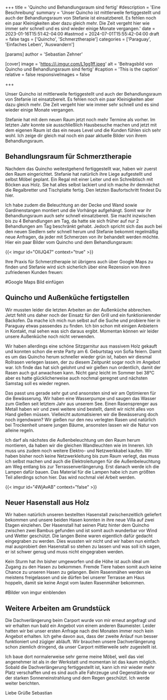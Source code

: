 +++
title = 'Quincho und Behandlungsraum sind fertig'
#description = 'Eine Beschreibung'
summary = 'Unser Quincho ist mittlerweile fertiggestellt und auch der Behandlungsraum von Stefanie ist einsatzbereit. Es fehlen noch ein paar Kleinigkeiten aber dazu gleich mehr. Die Zeit vergeht hier wie immer sehr schnell und es sind wieder einige Monate vergangen.'
date = 2023-01-16T15:51:42-04:00
#lastmod = 2024-07-01T15:55:42-04:00
draft = false
tags = ['Quincho', 'Schmerztherapie']
categories = ['Paraguay', 'Einfaches Leben', 'Auswandern']

[params]
    author = 'Sebastian Zehner'

[cover]
    image = 'https://i.imgur.com/L1gg1ff.jpeg'
    alt = 'Beitragsbild von Quincho und Behandlungsraum sind fertig'
    #caption = 'This is the caption'
    relative = false
    responsiveImages = false

+++

Unser Quincho ist mittlerweile fertiggestellt und auch der Behandlungsraum von Stefanie ist einsatzbereit. Es fehlen noch ein paar Kleinigkeiten aber dazu gleich mehr. Die Zeit vergeht hier wie immer sehr schnell und es sind wieder einige Monate vergangen.

Stefanie hat mit dem neuen Raum jetzt noch mehr Termine als vorher. Im letzten Jahr konnte sie ausschließlich Hausbesuche machen und jetzt mit dem eigenen Raum ist das ein neues Level und die Kunden fühlen sich sehr wohl. Ich zeige dir gleich mal noch ein paar aktuelle Bilder von ihrem Behandlungsraum.

## Behandlungsraum für Schmerztherapie

Nachdem das Quincho weitestgehend fertiggestellt war, haben wir zuerst den Raum eingerichtet. Stefanie hat natürlich ihre Liege aufgestellt und selbst Möbel geplant. Ein Regal mit einer Leiter und ein Schreibtisch mit Böcken aus Holz. Sie hat alles selbst lackiert und ich mache ihr demnächst die Regalbretter und Tischplatte fertig. Den letzten Baufortschritt findest Du hier.

Ich habe zudem die Beleuchtung an der Decke und Wand sowie Gardinenstangen montiert und die Vorhänge aufgehängt. Somit war ihr Behandlungsraum auch sehr schnell einsatzbereit. Sie macht inzwischen bis zu 4 Behandlungen am Tag, da hatte sie sich früher auf nur 2 Behandlungen am Tag beschränkt gehabt. Jedoch spricht sich das auch bei den neuen Siedlern sehr schnell herum und Stefanie bekommt regelmäßig neue Anfragen, da jeder mit Schmerzen von ihr behandelt werden möchte. Hier ein paar Bilder vom Quincho und dem Behandlungsraum:

{{< imgur id="OIIJQ47" context="true" >}}

Ihre Praxis für Schmerztherapie ist übrigens auch über Google Maps zu finden und Stefanie wird sich sicherlich über eine Rezension von ihren zufriedenen Kunden freuen:

#Google Maps Bild einfügen

## Quincho und Außenküche fertigstellen

Wir mussten leider die letzten Arbeiten an der Außenküche abbrechen. Jetzt fehlt uns daher noch der Einsatz für den Grill und ein funktionierender Backofen. Da mache ich mich nun selbst auf die Suche und probiere hier in Paraguay etwas passendes zu finden. Ich bin schon mit einigen Anbietern in Kontakt, mal sehen was sich daraus ergibt. Momentan können wir leider unsere Außenküche noch nicht verwenden.

Wir haben allerdings eine schöne Sitzgarnitur aus massivem Holz gekauft und konnten schon die erste Party am 6. Geburtstag von Sofia feiern. Damit es um das Quincho herum schneller wieder grün ist, haben wir diesmal Rollrasen verlegen lassen, der zu diesem Zeitpunkt sogar noch im Angebot war. Ich finde das hat sich gelohnt und wir gießen nun ordentlich, damit der Rasen auch gut anwachsen kann. Nicht ganz leicht im Sommer bei 38°C aber es hatte glücklicherweise auch nochmal geregnet und nächsten Samstag soll es wieder regnen.

Das passt uns gerade sehr gut und ansonsten sind wir am Optimieren für die Bewässerung. Wir haben eine Wasserpumpe und saugen das Wasser zum Gießen seit letztem Jahr aus unserem See. Einen Rasensprenger aus Metall haben wir und zwei weitere sind bestellt, damit wir nicht alles von Hand gießen müssen. Vielleicht automatisieren wir die Bewässerung doch noch irgendwann? Wir gießen nur den neu verlegten Rasen und natürlich bei Trockenheit unsere jungen Bäume, ansonsten lassen wir die Natur von alleine regeln.

Ich darf als nächstes die Außenbeleuchtung um den Raum herum montieren, da haben wir die gleichen Wandleuchten wie im Inneren. Ich muss uns zudem noch weitere Elektro- und Netzwerkkabel kaufen. Wir haben bisher noch keine Netzwerkleitung bis zum Raum verlegt, das muss ich selbst machen und auch die Elektroleitungen für die Außenbeleuchtung am Weg entlang bis zur Terrassenverlängerung. Erst danach werde ich die Lampen dafür bauen. Das Material für die Lampen habe ich zum größten Teil allerdings schon hier. Das wird nochmal viel Arbeit werden.

{{< imgur id="4WjAvAB" context="false" >}}

## Neuer Hasenstall aus Holz

Wir haben natürlich unseren bestellten Hasenstall zwischenzeitlich geliefert bekommen und unsere beiden Hasen konnten in ihre neue Villa auf zwei Etagen einziehen. Der Hasenstall hat seinen Platz hinter dem Quincho zwischen zwei Bambus gefunden und ist somit auch wunderbar vor Wind und Wetter geschützt. Die langen Beine waren eigentlich dafür gedacht eingegraben zu werden. Dies wussten wir nicht und wir haben nun einfach mal ausprobiert den Hasenstall so stehen zu lassen und was soll ich sagen, er ist schwer genug und muss nicht eingegraben werden.

Kein Sturm hat ihn bisher umgeworfen und die Höhe ist auch ideal um Zugang zu den Hasen zu bekommen. Fremde Tiere haben somit auch keine Chance zu unseren Hasen zu gelangen. Beim Rasenmähen werden sie meistens freigelassen und sie dürfen bei unserer Terrasse am Haus hoppeln, damit sie keine Angst vom lauten Rasenmäher bekommen.

#Bilder von imgur einblenden

## Weitere Arbeiten am Grundstück

Die Dachverlängerung beim Carport wurde von mir erneut angefragt und wir erhalten nun bald ein Angebot von einem anderen Baumeister. Leider hatten wir bei unser ersten Anfrage nach drei Monaten immer noch kein Angebot erhalten. Ich gehe davon aus, dass der zweite Anlauf nun besser funktioniert und zügiger abläuft. Wir brauchen unsere Dachverlängerung schon ziemlich dringend, da unser Carport mittlerweile sehr zugestellt ist.

Ich baue dort normalerweise sehr gerne meine Möbel, weil das viel angenehmer ist als in der Werkstatt und momentan ist das kaum möglich. Sobald die Dachverlängerung fertiggestellt ist, kann ich mir wieder mehr Platz verschaffen und es sind auch alle Fahrzeuge und Gegenstände vor der starken Sonneneinstrahlung und dem Regen geschützt. Ich werde weiter berichten.

Liebe Grüße
Sebastian
